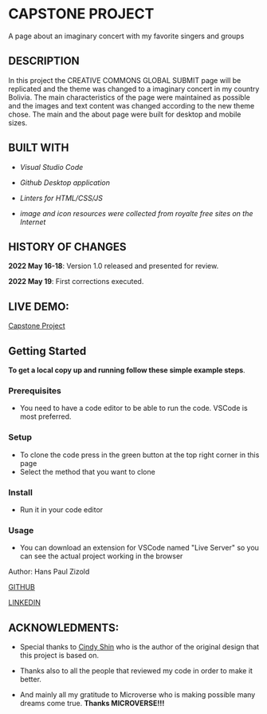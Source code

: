 # CAPSTONE PROJECT
A page about an imaginary concert with my favorite singers and groups

## DESCRIPTION
In this project the CREATIVE COMMONS GLOBAL SUBMIT page will be replicated and the theme was changed to a imaginary concert in my country Bolivia.
The main characteristics of the page were maintained as possible and the images and text content was changed according to the new theme chose.
The main and the about page were built for desktop and mobile sizes.

## BUILT WITH
- *Visual Studio Code*

- *Github Desktop application*

- *Linters for HTML/CSS/JS*

- *image and icon resources were collected from royalte free sites on the Internet*

## HISTORY OF CHANGES
**2022 May 16-18**: Version 1.0 released and presented for review.

**2022 May 19**: First corrections executed. 

## LIVE DEMO: 

[Capstone Project](https://hanszizold.github.io/Capstone-project_Concert/)

## Getting Started

**To get a local copy up and running follow these simple example steps**.

### Prerequisites

- You need to have a code editor to be able to run the code. VSCode is most preferred.

### Setup

- To clone the code press in the green button at the top right corner in this page
- Select the method that you want to clone

### Install

- Run it in your code editor

### Usage

- You can download an extension for VSCode named "Live Server" so you can see the actual project working in the browser

Author: Hans Paul Zizold
    
 [GITHUB](https://github.com/HansZizold)

 [LINKEDIN](https://www.linkedin.com/in/hans-paul-zizold-37129037/)

## ACKNOWLEDMENTS: 

- Special thanks to [Cindy Shin](https://www.behance.net/adagio07) who is the author of the original design that this project is based on.

- Thanks also to all the people that reviewed my code in order to make it better.

- And mainly all my gratitude to Microverse who is making possible many dreams come true.
**Thanks MICROVERSE!!!**
